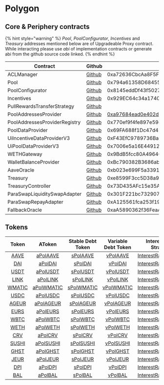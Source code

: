 # Polygon

## Core & Periphery contracts

{% hint style="warning" %}
_Pool_, _PoolConfigurator_, _Incentives_ and _Treasury_ addresses mentioned below are of Upgradeable Proxy contract. While interacting please use _abi_ of implementation contracts or generate abi from the github source code linked.
{% endhint %}

| Contract                      | Github                                                                                                                                | Address                                                                                                                       |
| ----------------------------- | ------------------------------------------------------------------------------------------------------------------------------------- | ----------------------------------------------------------------------------------------------------------------------------- |
| ACLManager                    | [Github](https://github.com/aave/aave-v3-core/blob/master/contracts/protocol/configuration/ACLManager.sol)                            | 0xa72636CbcAa8F5FF95B2cc47F3CDEe83F3294a0B                                                                                    |
| Pool                          | [Github](https://github.com/aave/aave-v3-core/blob/master/contracts/protocol/pool/Pool.sol)                                           | 0x794a61358D6845594F94dc1DB02A252b5b4814aD                                                                                    |
| PoolConfigurator              | [Github](https://github.com/aave/aave-v3-core/blob/master/contracts/protocol/pool/PoolConfigurator.sol)                               | 0x8145eddDf43f50276641b55bd3AD95944510021E                                                                                    |
| Incentives                    | [Github](https://github.com/aave/aave-v3-periphery/blob/master/contracts/rewards/RewardsController.sol)                               | 0x929EC64c34a17401F460460D4B9390518E5B473e                                                                                    |
| PullRewardsTransferStrategy   | [Github](https://github.com/aave/aave-v3-periphery/blob/master/contracts/rewards/transfer-strategies/PullRewardsTransferStrategy.sol) |                                                                                                                               |
| PoolAddressesProvider         | [Github](https://github.com/aave/aave-v3-core/blob/master/contracts/protocol/configuration/PoolAddressesProvider.sol)                 | [0xa97684ead0e402dC232d5A977953DF7ECBaB3CDb](https://polygonscan.com/address/0xa97684ead0e402dC232d5A977953DF7ECBaB3CDb#code) |
| PoolAddressesProviderRegistry | [Github](https://github.com/aave/aave-v3-core/blob/master/contracts/protocol/configuration/PoolAddressesProviderRegistry.sol)         | 0x770ef9f4fe897e59daCc474EF11238303F9552b6                                                                                    |
| PoolDataProvider              | [Github](https://github.com/aave/aave-v3-core/blob/master/contracts/misc/AaveProtocolDataProvider.sol)                                | 0x69FA688f1Dc47d4B5d8029D5a35FB7a548310654                                                                                    |
| UiIncentiveDataProviderV3     | [Github](https://github.com/aave/aave-v3-periphery/blob/master/contracts/misc/UiIncentiveDataProviderV3.sol)                          | 0xF43EfC9789736BaF550DC016C7389210c43e7997                                                                                    |
| UiPoolDataProviderV3          | [Github](https://github.com/aave/aave-v3-periphery/blob/master/contracts/misc/UiPoolDataProviderV3.sol)                               | 0x7006e5a16E449123a3F26920746d03337ff37340                                                                                    |
| WETHGateway                   | [Github](https://github.com/aave/aave-v3-periphery/blob/master/contracts/misc/WETHGateway.sol)                                        | 0x9BdB5fcc80A49640c7872ac089Cc0e00A98451B6                                                                                    |
| WalletBalanceProvider         | [Github](https://github.com/aave/aave-v3-periphery/blob/master/contracts/misc/WalletBalanceProvider.sol)                              | 0xBc790382B3686abffE4be14A030A96aC6154023a                                                                                    |
| AaveOracle                    | [Github](https://github.com/aave/aave-v3-core/blob/master/contracts/misc/AaveOracle.sol)                                              | 0xb023e699F5a33916Ea823A16485e259257cA8Bd1                                                                                    |
| Treasury                      | [Github](https://github.com/aave/aave-v3-periphery/blob/master/contracts/treasury/Collector.sol)                                      | 0xe8599F3cc5D38a9aD6F3684cd5CEa72f10Dbc383                                                                                    |
| TreasuryController            | [Github](https://github.com/aave/aave-v3-periphery/blob/master/contracts/treasury/CollectorController.sol)                            | 0x73D435AFc15e35A9aC63B2a81B5AA54f974eadFe                                                                                    |
| ParaSwapLiquiditySwapAdapter  | [Github](https://github.com/aave/aave-v3-periphery/blob/master/contracts/adapters/paraswap/ParaSwapLiquiditySwapAdapter.sol)          | 0x301F221bc732907E2da2dbBFaA8F8F6847c170c3                                                                                    |
| ParaSwapRepayAdapter          | [Github](https://github.com/aave/aave-v3-periphery/blob/master/contracts/adapters/paraswap/ParaSwapRepayAdapter.sol)                  | 0xA125561fca253f19eA93970534Bb0364ea74187a                                                                                    |
| FallbackOracle                | [Github](https://github.com/aave/aave-v3-core/blob/master/contracts/mocks/oracle/PriceOracle.sol)                                     | 0xaA5890362f36FeaAe91aF248e84e287cE6eCD1A9                                                                                    |

## Tokens

|                                          Token                                          |                                            AToken                                           |                                       Stable Debt Token                                       |                                     Variable Debt Token                                     |                                          Interest Rate Strategy                                         |
| :-------------------------------------------------------------------------------------: | :-----------------------------------------------------------------------------------------: | :-------------------------------------------------------------------------------------------: | :-----------------------------------------------------------------------------------------: | :-----------------------------------------------------------------------------------------------------: |
|    [AAVE](https://polygonscan.com/address/0xd6df932a45c0f255f85145f286ea0b292b21c90b)   |    [aPolAAVE](https://polygonscan.com/address/0xf329e36C7bF6E5E86ce2150875a84Ce77f477375)   |     [sPolAAVE](https://polygonscan.com/address/0xfAeF6A702D15428E588d4C0614AEFb4348D83D48)    |    [vPolAAVE](https://polygonscan.com/address/0xE80761Ea617F66F96274eA5e8c37f03960ecC679)   | [InterestRateStrategy](https://polygonscan.com/address/0x03733f4e008d36f2e37f0080ff1c8df756622e6f#code) |
|    [DAI](https://polygonscan.com/address/0x8f3cf7ad23cd3cadbd9735aff958023239c6a063)    |    [aPolDAI](https://polygonscan.com/address/0x82E64f49Ed5EC1bC6e43DAD4FC8Af9bb3A2312EE)    |     [sPolDAI](https://polygonscan.com/address/0xd94112B5B62d53C9402e7A60289c6810dEF1dC9B)     |    [vPolDAI](https://polygonscan.com/address/0x8619d80FB0141ba7F184CbF22fd724116D9f7ffC)    | [InterestRateStrategy](https://polygonscan.com/address/0xa9f3c3cae095527061e6d270dbe163693e6fda9d#code) |
| [USDT](https://polygonscan.com/address/0xc2132d05d31c914a87c6611c10748aeb04b58e8f#code) | [aPolUSDT](https://polygonscan.com/address/0x6ab707Aca953eDAeFBc4fD23bA73294241490620#code) |  [sPolUSDT](https://polygonscan.com/address/0x70eFfc565DB6EEf7B927610155602d31b670e802#code)  | [vPolUSDT](https://polygonscan.com/address/0xfb00AC187a8Eb5AFAE4eACE434F493Eb62672df7#code) | [InterestRateStrategy](https://polygonscan.com/address/0x41b66b4b6b4c9dab039d96528d1b88f7baf8c5a4#code) |
|    [LINK](https://polygonscan.com/address/0x53e0bca35ec356bd5dddfebbd1fc0fd03fabad39)   |    [aPolLINK](https://polygonscan.com/address/0x191c10Aa4AF7C30e871E70C95dB0E4eb77237530)   |  [sPolLINK](https://polygonscan.com/address/0x89D976629b7055ff1ca02b927BA3e020F22A44e4#code)  |    [vPolLINK](https://polygonscan.com/address/0x953A573793604aF8d41F306FEb8274190dB4aE0e)   | [InterestRateStrategy](https://polygonscan.com/address/0x03733f4e008d36f2e37f0080ff1c8df756622e6f#code) |
|   [WMATIC](https://polygonscan.com/address/0x0d500b1d8e8ef31e21c99d1db9a6444d3adf1270)  |   [aPolWMATIC](https://polygonscan.com/address/0x6d80113e533a2C0fe82EaBD35f1875DcEA89Ea97)  | [sPolWMATIC](https://polygonscan.com/address/0xF15F26710c827DDe8ACBA678682F3Ce24f2Fb56E#code) |   [vPolWMATIC](https://polygonscan.com/address/0x4a1c3aD6Ed28a636ee1751C69071f6be75DEb8B8)  | [InterestRateStrategy](https://polygonscan.com/address/0x03733f4e008d36f2e37f0080ff1c8df756622e6f#code) |
|    [USDC](https://polygonscan.com/address/0x2791bca1f2de4661ed88a30c99a7a9449aa84174)   |    [aPolUSDC](https://polygonscan.com/address/0x625E7708f30cA75bfd92586e17077590C60eb4cD)   |  [sPolUSDC](https://polygonscan.com/address/0x307ffe186F84a3bc2613D1eA417A5737D69A7007#code)  |    [vPolUSDC](https://polygonscan.com/address/0xFCCf3cAbbe80101232d343252614b6A3eE81C989)   | [InterestRateStrategy](https://polygonscan.com/address/0x41b66b4b6b4c9dab039d96528d1b88f7baf8c5a4#code) |
|   [AGEUR](https://polygonscan.com/address/0xe0b52e49357fd4daf2c15e02058dce6bc0057db4)   |   [aPolAGEUR](https://polygonscan.com/address/0x8437d7c167dfb82ed4cb79cd44b7a32a1dd95c77)   |  [sPolAGEUR](https://polygonscan.com/address/0x40b4baecc69b882e8804f9286b12228c27f8c9bf#code) |   [vPolAGEUR](https://polygonscan.com/address/0x3ca5fa07689f266e907439afd1fbb59c44fe12f6)   | [InterestRateStrategy](https://polygonscan.com/address/0x41b66b4b6b4c9dab039d96528d1b88f7baf8c5a4#code) |
|    [EURS](https://polygonscan.com/address/0xe111178a87a3bff0c8d18decba5798827539ae99)   |    [aPolEURS](https://polygonscan.com/address/0x38d693ce1df5aadf7bc62595a37d667ad57922e5)   |  [sPolEURS](https://polygonscan.com/address/0x8a9fde6925a839f6b1932d16b36ac026f8d3fbdb#code)  |    [vPolEURS](https://polygonscan.com/address/0x5d557b07776d12967914379c71a1310e917c7555)   | [InterestRateStrategy](https://polygonscan.com/address/0x41b66b4b6b4c9dab039d96528d1b88f7baf8c5a4#code) |
|    [WBTC](https://polygonscan.com/address/0x1bfd67037b42cf73acf2047067bd4f2c47d9bfd6)   |    [aPolWBTC](https://polygonscan.com/address/0x078f358208685046a11C85e8ad32895DED33A249)   |  [sPolWBTC](https://polygonscan.com/address/0x633b207Dd676331c413D4C013a6294B0FE47cD0e#code)  |    [vPolWBTC](https://polygonscan.com/address/0x92b42c66840C7AD907b4BF74879FF3eF7c529473)   | [InterestRateStrategy](https://polygonscan.com/address/0x03733f4e008d36f2e37f0080ff1c8df756622e6f#code) |
|    [WETH](https://polygonscan.com/address/0x7ceb23fd6bc0add59e62ac25578270cff1b9f619)   |    [aPolWETH](https://polygonscan.com/address/0xe50fA9b3c56FfB159cB0FCA61F5c9D750e8128c8)   |  [sPolWETH](https://polygonscan.com/address/0xD8Ad37849950903571df17049516a5CD4cbE55F6#code)  |    [vPolWETH](https://polygonscan.com/address/0x0c84331e39d6658Cd6e6b9ba04736cC4c4734351)   | [InterestRateStrategy](https://polygonscan.com/address/0x03733f4e008d36f2e37f0080ff1c8df756622e6f#code) |
|    [CRV](https://polygonscan.com/address/0x172370d5cd63279efa6d502dab29171933a610af)    |    [aPolCRV](https://polygonscan.com/address/0x513c7e3a9c69ca3e22550ef58ac1c0088e918fff)    |   [sPolCRV](https://polygonscan.com/address/0x08cb71192985e936c7cd166a8b268035e400c3c3#code)  |    [vPolCRV](https://polygonscan.com/address/0x77ca01483f379e58174739308945f044e1a764dc)    | [InterestRateStrategy](https://polygonscan.com/address/0x03733f4e008d36f2e37f0080ff1c8df756622e6f#code) |
|   [SUSHI](https://polygonscan.com/address/0x0b3f868e0be5597d5db7feb59e1cadbb0fdda50a)   |   [aPolSUSHI](https://polygonscan.com/address/0xc45a479877e1e9dfe9fcd4056c699575a1045daa)   |  [sPolSUSHI](https://polygonscan.com/address/0x78246294a4c6fbf614ed73ccc9f8b875ca8ee841#code) |   [vPolSUSHI](https://polygonscan.com/address/0x34e2ed44ef7466d5f9e0b782b5c08b57475e7907)   | [InterestRateStrategy](https://polygonscan.com/address/0x03733f4e008d36f2e37f0080ff1c8df756622e6f#code) |
|    [GHST](https://polygonscan.com/address/0x385eeac5cb85a38a9a07a70c73e0a3271cfb54a7)   |    [aPolGHST](https://polygonscan.com/address/0x8eb270e296023e9d92081fdf967ddd7878724424)   |  [sPolGHST](https://polygonscan.com/address/0x3ef10dff4928279c004308ebadc4db8b7620d6fc#code)  |    [vPolGHST](https://polygonscan.com/address/0xce186f6cccb0c955445bb9d10c59cae488fea559)   | [InterestRateStrategy](https://polygonscan.com/address/0x03733f4e008d36f2e37f0080ff1c8df756622e6f#code) |
|    [JEUR](https://polygonscan.com/address/0x4e3decbb3645551b8a19f0ea1678079fcb33fb4c)   |    [aPolJEUR](https://polygonscan.com/address/0x6533afac2e7bccb20dca161449a13a32d391fb00)   |  [sPolJEUR](https://polygonscan.com/address/0x6b4b37618d85db2a7b469983c888040f7f05ea3d#code)  |    [vPolJEUR](https://polygonscan.com/address/0x44705f578135cc5d703b4c9c122528c73eb87145)   | [InterestRateStrategy](https://polygonscan.com/address/0x41b66b4b6b4c9dab039d96528d1b88f7baf8c5a4#code) |
|    [DPI](https://polygonscan.com/address/0x85955046df4668e1dd369d2de9f3aeb98dd2a369)    |    [aPolDPI](https://polygonscan.com/address/0x724dc807b04555b71ed48a6896b6f41593b8c637)    |   [sPolDPI](https://polygonscan.com/address/0xdc1fad70953bb3918592b6fcc374fe05f5811b6a#code)  |    [vPolDPI](https://polygonscan.com/address/0xf611aeb5013fd2c0511c9cd55c7dc5c1140741a6)    | [InterestRateStrategy](https://polygonscan.com/address/0x03733f4e008d36f2e37f0080ff1c8df756622e6f#code) |
|    [BAL](https://polygonscan.com/address/0x9a71012b13ca4d3d0cdc72a177df3ef03b0e76a3)    |    [aPolBAL](https://polygonscan.com/address/0x8ffdf2de812095b1d19cb146e4c004587c0a0692)    |   [sPolBAL](https://polygonscan.com/address/0xa5e408678469d23efdb7694b1b0a85bb0669e8bd#code)  |    [vPolBAL](https://polygonscan.com/address/0xa8669021776bc142dfca87c21b4a52595bcbb40a)    | [InterestRateStrategy](https://polygonscan.com/address/0x03733f4e008d36f2e37f0080ff1c8df756622e6f#code) |
